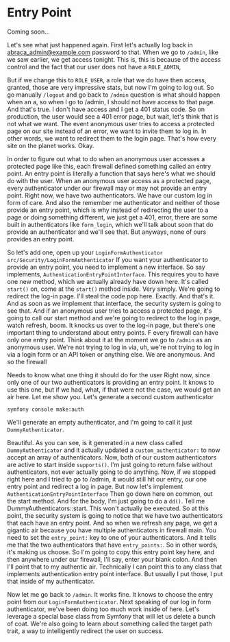 # Entry Point

Coming soon...

Let's see what just happened again. First let's actually log back in 
abraca_admin@example.com password to that. When we go to `/admin`, like we saw earlier, we get
access tonight. This is, this is because of the access control and the fact that our
user does not have a `ROLE_ADMIN`,

But if we change this to `ROLE_USER`, a role that we do have then access, granted,
those are very impressive stats, but now I'm going to log out. So go manually 
`/logout` and go back to `/admin` question is what should happen when an a, so when I go to
/admin, I should not have access to that page. And that's true. I don't have access
and I get a 401 status code. So on production, the user would see a 401 error
page, but wait, let's think that is not what we want. The event anonymous user tries
to access a protected page on our site instead of an error, we want to invite them to
log in. In other words, we want to redirect them to the login page. That's how every
site on the planet works. Okay.

In order to figure out what to do when an anonymous user accesses a protected page
like this, each firewall defined something called an entry point. An entry point is
literally a function that says here's what we should do with the user. When an
anonymous user access as a protected page, every authenticator under our firewall may
or may not provide an entry point. Right now, we have two authenticators. We have our
custom log in form of care. And also the remember me authenticator and neither of
those provide an entry point, which is why instead of redirecting the user to a page
or doing something different, we just get a 401, error, there are some built in
authenticators like `form_login`, which we'll talk about soon that do provide an
authenticator and we'll see that. But anyways, none of ours provides an entry point.

So let's add one, open up your `LoginFormAuthenticator` `src/Security/LoginFormAuthenticator`
If you want your authenticator to provide an entry point, you need to
implement a new interface. So say implements, `AuthenticationEntryPointInterface`.
This requires you to have one new method, which we actually already have down here.
It's called `start()` on, come at the `start()` method inside. Very simply. We're going to
redirect the log-in page. I'll steal the code pop here. Exactly. And that's it. And
as soon as we implement that interface, the security system is going to see that. And
if an anonymous user tries to access a protected page, it's going to call our start
method and we're going to redirect to the log in page, watch refresh, boom. It knocks
us over to the log-in page, but there's one important thing to understand about entry
points. F every firewall can have only one entry point. Think about it at the moment
we go to `/admin` as an anonymous user. We're not trying to log in via, uh, we're not
trying to log in via a login form or an API token or anything else. We are anonymous.
And so the firewall

Needs to know what one thing it should do for the user Right now, since only one of
our two authenticators is providing an entry point. It knows to use this one, but if
we had, what, if that were not the case, we would get an air here. Let me show you.
Let's generate a second custom authenticator 

```terminal
symfony console make:auth
```

We'll generate
an empty authenticator, and I'm going to call it just `DummyAuthenticator`.

Beautiful. As you can see, is it generated in a new class called `DummyAuthenticator`
and it actually updated a `custom_authenticator:` to now accept an array of
authenticators. Now, both of our custom authenticators are active to start inside
`supports()`. I'm just going to return false without authenticators, not ever actually
going to do anything. Now, if we stopped right here and I tried to go to /admin, it
would still hit our entry, our one entry point and redirect a log in page. But now
let's implement `AuthenticationEntryPointInterface` Then go down here on common,
out the start method. And for the body, I'm just going to do a `dd()`. Tell me
DummyAuthenticators::start. This won't actually be executed. So at this point, the
security system is going to notice that we have two authenticators that each have an
entry point. And so when we refresh any page, we get a gigantic air because you have
multiple authenticators in firewall main. You need to set the `entry_point:` key to one
of your authenticators. And it tells me that the two authenticators that have 
`entry_points:`. So in other words, it's making us choose. So I'm going to copy this entry
point key here, and then anywhere under our firewall, I'll say, enter your blank
colon. And then I'll point that to my authentic air. Technically I can point this to
any class that implements authentication entry point interface. But usually I put
those, I put that inside of my authenticator.

Now let me go back to `/admin`. It works fine. It knows to choose the entry point from
our `LoginFormAuthenticator`. Next speaking of our log in form authenticator, we've
been doing too much work inside of here. Let's leverage a special base class from
Symfony that will let us delete a bunch of coat. We're also going to learn about
something called the target path trait, a way to intelligently redirect the user on
success.

